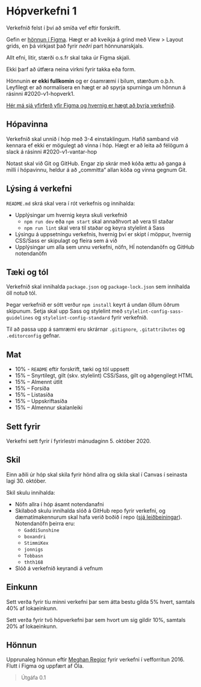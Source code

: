# Hópverkefni 1

Verkefnið felst í því að smíða vef eftir forskrift.

Gefin er [hönnun í Figma](https://www.figma.com/file/Ld0BojedvArxiADpq80wVD/Vefforritun-1-2020-h%C3%B3pverkefni-1). Hægt er að kveikja á grind með View > Layout grids, en þá virkjast það fyrir _neðri_ part hönnunarskjals.

Allt efni, litir, stærði o.s.fr skal taka úr Figma skjali.

Ekki þarf að útfæra neina virkni fyrir takka eða form.

Hönnunin **er ekki fullkomin** og er ósamræmi í bilum, stærðum o.þ.h. Leyfilegt er að normalísera en hægt er að spyrja spurninga um hönnun á rásinni #2020-v1-hopverk1.

[Hér má sjá yfirferð yfir Figma og hvernig er hægt að byrja verkefnið](https://www.youtube.com/watch?v=1CMZEbhzYPM).

## Hópavinna

Verkefnið skal unnið í hóp með 3-4 einstaklingum. Hafið samband við kennara ef ekki er mögulegt að vinna í hóp. Hægt er að leita að félögum á slack á rásinni #2020-v1-vantar-hop

Notast skal við Git og GitHub. Engar zip skrár með kóða ættu að ganga á milli í hópavinnu, heldur á að „committa“ allan kóða og vinna gegnum Git.

## Lýsing á verkefni

`README.md` skrá skal vera í rót verkefnis og innihalda:

* Upplýsingar um hvernig keyra skuli verkefnið
  * `npm run dev` eða `npm start` skal annaðhvort að vera til staðar
  * `npm run lint` skal vera til staðar og keyra stylelint á Sass
* Lýsingu á uppsetningu verkefnis, hvernig því er skipt í möppur, hvernig CSS/Sass er skipulagt og fleira sem á við
* Upplýsingar um alla sem unnu verkefni, nöfn, HÍ notendanöfn og GitHub notendanöfn

## Tæki og tól

Verkefnið skal innihalda `package.json` og `package-lock.json` sem innihalda öll notuð tól.

Þegar verkefnið er sótt verður `npm install` keyrt á undan öllum öðrum skipunum.
Setja skal upp Sass og stylelint með `stylelint-config-sass-guidelines` og `stylelint-config-standard` fyrir verkefnið.

Til að passa upp á samræmi eru skrárnar `.gitignore`, `.gitattributes` og `.editorconfig` gefnar.

## Mat

* 10% - `README` eftir forskrift, tæki og tól uppsett
* 15% – Snyrtilegt, gilt (skv. stylelint) CSS/Sass, gilt og aðgengilegt HTML
* 15% – Almennt útlit
* 15% – Forsíða
* 15% – Listasíða
* 15% – Uppskriftasíða
* 15% – Almennur skalanleiki

## Sett fyrir

Verkefni sett fyrir í fyrirlestri mánudaginn 5. október 2020.

## Skil

Einn aðili úr hóp skal skila fyrir hönd allra og skila skal í Canvas í seinasta lagi 30. október.

Skil skulu innihalda:

* Nöfn allra í hóp ásamt notendanafni
* Skilaboð skulu innihalda slóð á GitHub repo fyrir verkefni, og dæmatímakennurum skal hafa verið boðið í repo ([sjá leiðbeiningar](https://docs.github.com/en/free-pro-team@latest/github/setting-up-and-managing-your-github-user-account/inviting-collaborators-to-a-personal-repository)). Notendanöfn þeirra eru:
  * `GaddiSunshine`
  * `boxandri`
  * `StimmiKex`
  * `jonnigs`
  * `Tobbasn`
  * `thth168`
* Slóð á verkefnið keyrandi á vefnum

## Einkunn

Sett verða fyrir tíu minni verkefni þar sem átta bestu gilda 5% hvert, samtals 40% af lokaeinkunn.

Sett verða fyrir tvö hópverkefni þar sem hvort um sig gildir 10%, samtals 20% af lokaeinkunn.

## Hönnun

Upprunaleg hönnun eftir [Meghan Regior](https://twitter.com/meghanregior) fyrir verkefni í vefforritun 2016. Flutt í Figma og uppfært af Óla.

> Útgáfa 0.1
